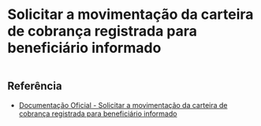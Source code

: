 # Solicitar a movimentação da carteira de cobrança registrada para beneficiário informado

```php

```

## Referência

- [Documentação Oficial - Solicitar a movimentação da carteira de cobrança registrada para beneficiário informado](https://documenter.getpostman.com/view/20565799/Uzs6yNhe#1b0da494-04c4-4053-9d87-0b4f4586287d)